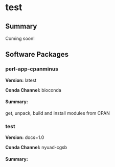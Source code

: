 # test
## Summary

Coming soon!

## Software Packages

### perl-app-cpanminus
**Version:** latest

**Conda Channel:** bioconda

#### Summary:
get, unpack, build and install modules from CPAN



### test
**Version:** docs=1.0

**Conda Channel:** nyuad-cgsb

#### Summary:




